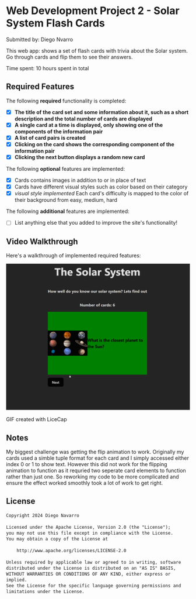 # Web Development Project 2 - Solar System Flash Cards

Submitted by: Diego Nvarro

This web app: shows a set of flash cards with trivia about the Solar system. Go through cards and flip them to see their answers.

Time spent: 10 hours spent in total

## Required Features

The following **required** functionality is completed:

- [X] **The title of the card set and some information about it, such as a short description and the total number of cards are displayed**
- [X] **A single card at a time is displayed, only showing one of the components of the information pair**
- [X] **A list of card pairs is created**
- [X] **Clicking on the card shows the corresponding component of the information pair**
- [X] **Clicking the next button displays a random new card**

The following **optional** features are implemented:

- [X] Cards contains images in addition to or in place of text
- [X] Cards have different visual styles such as color based on their category
- [X] *visual style implemented* Each card's difficulty is mapped to the color of their background from easy, medium, hard

The following **additional** features are implemented:

* [ ] List anything else that you added to improve the site's functionality!

## Video Walkthrough

Here's a walkthrough of implemented required features:

<img src='Homework_2.gif' title='Video Walkthrough' width='' alt='Video Walkthrough' />

GIF created with LiceCap  

## Notes

My biggest challenge was getting the flip animation to work. Originally my cards used a simble tuple format for
each card and I simply accessed either index 0 or 1 to show text. However this did not work for the flipping
animation to function as it requried two seperate card elements to function rather than just one. So reworking
my code to be more complicated and ensure the effect worked smoothly took a lot of work to get right.


## License

    Copyright 2024 Diego Navarro

    Licensed under the Apache License, Version 2.0 (the "License");
    you may not use this file except in compliance with the License.
    You may obtain a copy of the License at

        http://www.apache.org/licenses/LICENSE-2.0

    Unless required by applicable law or agreed to in writing, software
    distributed under the License is distributed on an "AS IS" BASIS,
    WITHOUT WARRANTIES OR CONDITIONS OF ANY KIND, either express or implied.
    See the License for the specific language governing permissions and
    limitations under the License.